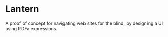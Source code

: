 # Lantern
A proof of concept for navigating web sites for the blind, by designing a UI using RDFa expressions.
